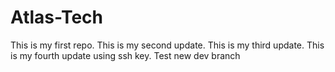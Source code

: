 # Atlas-Tech
This is my first repo.
This is my second update.
This is my third update.
This is my fourth update using ssh key.
Test new dev branch
